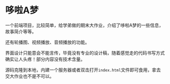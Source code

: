 # 哆啦A梦
一个前端项目，比较简单，给学弟做的期末大作业，介绍了哆啦A梦的一些信息，故事简介等等。

还有轮播图、视频播放、音频播放的功能。

界面设计只能意会不能言传，毕竟没有专业的设计稿，随着感觉走的代码书写方式确实让人头疼！部分内容没有技术含量。

源码克隆到本地，内建一个服务器或者双击打开`index.html`文件即可食用，拿去交大作业也不是不可以。
